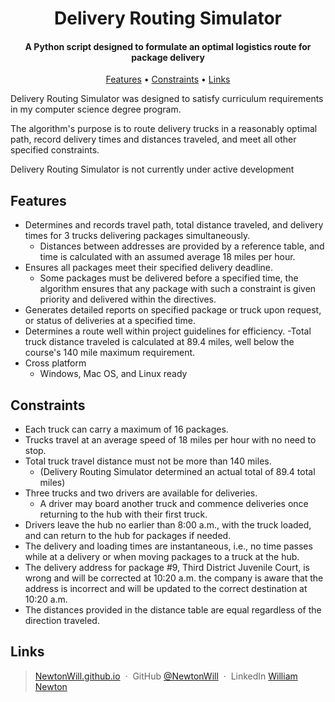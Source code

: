 <h1 align="center">
  Delivery Routing Simulator
  <br>
</h1>

<h4 align="center">A Python script designed to formulate an optimal logistics route for package delivery </h4>

<p align="center">
  <a href="#features">Features</a> •
  <a href="#constraints">Constraints</a> •
  <a href="#links">Links</a>
</p>

<p> Delivery Routing Simulator was designed to satisfy curriculum requirements in my computer science degree program.</p> 
<p>The algorithm's purpose is to route delivery trucks in a reasonably optimal path, record delivery times and distances traveled, and meet all other specified constraints.</p>
<p>Delivery Routing Simulator is not currently under active development</p>


## Features
* Determines and records travel path, total distance traveled, and delivery times for 3 trucks delivering packages simultaneously.
  - Distances between addresses are provided by a reference table, and time is calculated with an assumed average 18 miles per hour.
* Ensures all packages meet their specified delivery deadline.
  - Some packages must be delivered before a specified time, the algorithm ensures that any package with such a constraint is given priority and delivered within the directives.
* Generates detailed reports on specified package or truck upon request, or status of deliveries at a specified time.
* Determines a route well within project guidelines for efficiency.
  -Total truck distance traveled is calculated at 89.4 miles, well below the course's 140 mile maximum requirement.
* Cross platform
  - Windows, Mac OS, and Linux ready

 
## Constraints

* Each truck can carry a maximum of 16 packages.
* Trucks travel at an average speed of 18 miles per hour with no need to stop.
* Total truck travel distance must not be more than 140 miles.
  - (Delivery Routing Simulator determined an actual total of 89.4 total miles)
* Three trucks and two drivers are available for deliveries.
  - A driver may board another truck and commence deliveries once returning to the hub with their first truck.
* Drivers leave the hub no earlier than 8:00 a.m., with the truck loaded, and can return to the hub for packages if needed.
* The delivery and loading times are instantaneous, i.e., no time passes while at a delivery or when moving packages to a truck at the hub.
* The delivery address for package #9, Third District Juvenile Court, is wrong and will be corrected at 10:20 a.m. the company is aware that
  the address is incorrect and will be updated to the correct destination at 10:20 a.m.
* The distances provided in the distance table are equal regardless of the direction traveled.


## Links

> [NewtonWill.github.io](https://www.NewtonWill.github.io) &nbsp;&middot;&nbsp;
> GitHub [@NewtonWill](https://github.com/NewtonWill) &nbsp;&middot;&nbsp;
> LinkedIn [William Newton](https://www.linkedin.com/in/william-newton-6203011b9/)
